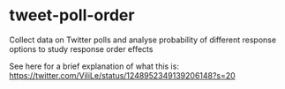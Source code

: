 # tweet-poll-order
Collect data on Twitter polls and analyse probability of different response options to study response order effects

See here for a brief explanation of what this is: https://twitter.com/ViliLe/status/1248952349139206148?s=20
